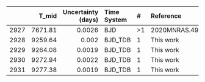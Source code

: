 |      |   T_mid |   Uncertainty (days) | Time System   | #   | Reference           |
|-----:|--------:|---------------------:|:--------------|:----|:--------------------|
| 2927 | 7671.81 |               0.0026 | BJD           | >1  | 2020MNRAS.491.2834C |
| 2928 | 9259.64 |               0.002  | BJD_TDB       | 1   | This work           |
| 2929 | 9264.08 |               0.0019 | BJD_TDB       | 1   | This work           |
| 2930 | 9272.94 |               0.0022 | BJD_TDB       | 1   | This work           |
| 2931 | 9277.38 |               0.0019 | BJD_TDB       | 1   | This work           |